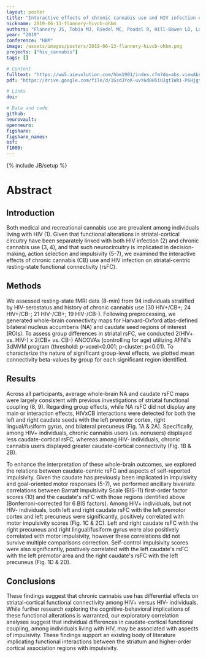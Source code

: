 ```yaml
---
layout: poster
title: "Interactive effects of chronic cannabis use and HIV infection on striatal-cortical functional connectivity"
nickname: 2019-06-13-flannery-hivcb-ohbm
authors: "Flannery JS, Tobia MJ, Riedel MC, Poudel R, Hill-Bowen LD, Laird AR, Gonzalez R, Sutherland MT"
year: "2019"
conference: "HBM"
image: /assets/images/posters/2019-06-13-flannery-hivcb-ohbm.png
projects: ["hiv_cannabis"]
tags: []

# Content
fulltext: "https://ww5.aievolution.com/hbm1901/index.cfm?do=abs.viewAbs&subView=1&abs=4450"
pdf: "https://drive.google.com/file/d/1GsdJYoK-uvY6d0H5iUJgt1WXi-P6Hjgt/view?usp=sharing"

# Links
doi:

# Data and code
github:
neurovault:
openneuro:
figshare:
figshare_names:
osf:
f1000:
---
```

{% include JB/setup %}

# Abstract

## Introduction

Both medical and recreational cannabis use are prevalent among individuals living with HIV (1). Given that functional alterations in striatal-cortical circuitry have been separately linked with both HIV infection (2) and chronic cannabis use (3, 4), and that such neurocircuitry is implicated in decision-making, action selection and impulsivity (5-7), we examined the interactive effects of chronic cannabis (CB) use and HIV infection on striatal-centric resting-state functional connectivity (rsFC).

## Methods

We assessed resting-state fMRI data (8-min) from 94 individuals stratified by HIV-serostatus and history of chronic cannabis use (30 HIV+/CB+; 24 HIV+/CB-; 21 HIV-/CB+; 19 HIV-/CB-). Following preprocessing, we generated whole-brain connectivity maps for Harvard-Oxford atlas-defined bilateral nucleus accumbens (NA) and caudate seed regions of interest (ROIs). To assess group differences in striatal rsFC, we conducted 2(HIV+ vs. HIV-) x 2(CB+ vs. CB-) ANCOVAs (controlling for age) utilizing AFNI's 3dMVM program (threshold: p-voxel<0.001; p-cluster: p<0.01). To characterize the nature of significant group-level effects, we plotted mean connectivity beta-values by group for each significant region identified.

## Results

Across all participants, average whole-brain NA and caudate rsFC maps were largely consistent with previous investigations of striatal functional coupling (8, 9). Regarding group effects, while NA rsFC did not display any main or interaction effects, HIVxCB interactions were detected for both the left and right caudate seeds with the left premotor cortex, right lingual/fusiform gyrus, and bilateral precuneus (Fig. 1A & 2A). Specifically, among HIV+ individuals, chronic cannabis users (vs. nonusers) displayed less caudate-cortical rsFC, whereas among HIV- individuals, chronic cannabis users displayed greater caudate-cortical connectivity (Fig. 1B & 2B).

To enhance the interpretation of these whole-brain outcomes, we explored the relations between caudate-centric rsFC and aspects of self-reported impulsivity. Given the caudate has previously been implicated in impulsivity and goal-oriented motor responses (5-7), we performed ancillary bivariate correlations between Barratt Impulsivity Scale (BIS-11) first-order factor scores (10) and the caudate's rsFC with those regions identified above (Bonferroni-corrected for 6 BIS factors). Among HIV+ individuals, but not HIV- individuals, both left and right caudate rsFC with the left premotor cortex and left precuneus were significantly, positively correlated with motor impulsivity scores (Fig. 1C & 2C). Left and right caudate rsFC with the right precuneus and right lingual/fusiform gyrus were also positively correlated with motor impulsivity, however these correlations did not survive multiple comparisons correction. Self-control impulsivity scores were also significantly, positively correlated with the left caudate's rsFC with the left premotor area and the right caudate's rsFC with the left precuneus (Fig. 1D & 2D).

## Conclusions

These findings suggest that chronic cannabis use has differential effects on striatal-cortical functional connectivity among HIV+ versus HIV- individuals. While further research exploring the cognitive-behavioral implications of these functional alterations is warranted, our exploratory correlation analyses suggest that individual differences in caudate-cortical functional coupling, among individuals living with HIV, may be associated with aspects of impulsivity. These findings support an existing body of literature implicating functional interactions between the striatum and higher-order cortical association regions with impulsivity.
